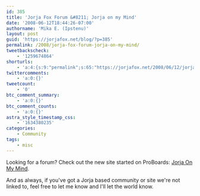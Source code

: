 ```yaml
---
id: 385
title: 'Jorja Fox Forum &#8211; Jorja on my Mind'
date: '2008-06-12T18:44:26-07:00'
authorname: 'Mika E. (Ipstenu)'
layout: post
guid: 'https://jorjafox.net/blog/?p=385'
permalink: /2008/jorja-fox-forum-jorja-on-my-mind/
tweetbackscheck:
    - '1259674864'
shorturls:
    - 'a:4:{s:9:"permalink";s:65:"https://jorjafox.net/2008/06/12/jorja-fox-forum-jorja-on-my-mind/";s:7:"tinyurl";s:25:"http://tinyurl.com/m8p7f4";s:4:"isgd";s:18:"http://is.gd/53QzO";s:5:"bitly";s:20:"http://bit.ly/7nqOHa";}'
twittercomments:
    - 'a:0:{}'
tweetcount:
    - '0'
btc_comment_summary:
    - 'a:0:{}'
btc_comment_counts:
    - 'a:0:{}'
astra_style_timestamp_css:
    - '1634380235'
categories:
    - Community
tags:
    - misc
---
```


Looking for a forum?  Check out the new site started on ProBoards: <a href="http://joraonmymind.proboards76.com/">Jorja On My Mind</a>.

And as always, if you've got a Jorja based community or site we're not linked to, feel free to let me know and I'll let the world know.
